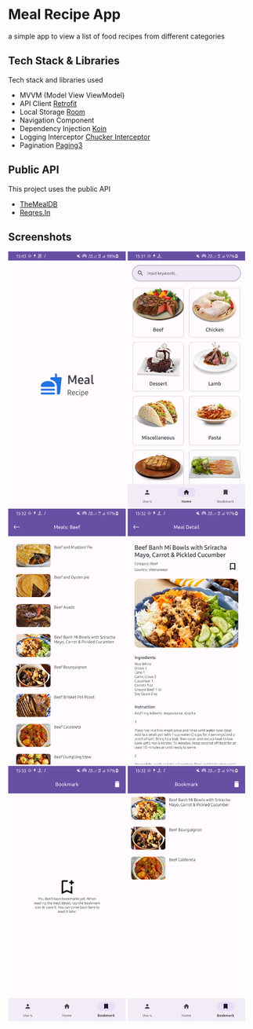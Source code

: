 # Meal Recipe App
a simple app to view a list of food recipes from different categories

## Tech Stack & Libraries
Tech stack and libraries used
- MVVM (Model View ViewModel)
- API Client [Retrofit](https://square.github.io/retrofit/)
- Local Storage [Room](https://developer.android.com/jetpack/androidx/releases/room)
- Navigation Component
- Dependency Injection [Koin](https://insert-koin.io/)
- Logging Interceptor [Chucker Interceptor](https://github.com/ChuckerTeam/chucker)
- Pagination [Paging3](https://developer.android.com/topic/libraries/architecture/paging/v3-overview)

## Public API
This project uses the public API
- [TheMealDB](https://www.themealdb.com/api.php)
- [Reqres.In](https://reqres.in/)

## Screenshots

<img src="doc/splash.png" width="240"> <img src="doc/home.png" width="240"> <img src="doc/meals_category.png" width="240"> 
<img src="doc/detail.png" width="240"> <img src="doc/empty_bookmark.png" width="240"> <img src="doc/bookmark.png" width="240">
